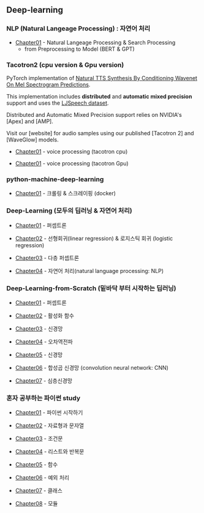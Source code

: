 ## Deep-learning
### NLP (Natural Langeage Processing) : 자연어 처리 
* [Chapter01](Deep-Learning/NLP) - Natural Langeage Processing & Search Processing 
    * from Preprocessing to Model (BERT & GPT) 

### Tacotron2 (cpu version & Gpu version) 
PyTorch implementation of [Natural TTS Synthesis By Conditioning
Wavenet On Mel Spectrogram Predictions](https://arxiv.org/pdf/1712.05884.pdf). 

This implementation includes **distributed** and **automatic mixed precision** support
and uses the [LJSpeech dataset](https://keithito.com/LJ-Speech-Dataset/).

Distributed and Automatic Mixed Precision support relies on NVIDIA's [Apex] and [AMP].

Visit our [website] for audio samples using our published [Tacotron 2] and
[WaveGlow] models.

* [Chapter01](Deep-Learning/tacotron) - voice processing (tacotron cpu) 

* [Chapter01](Deep-Learning/tacotron_gpu) - voice processing (tacotron Gpu) 

### python-machine-deep-learning

* [Chapter01](machine-deep-learning/chapter01) - 크롤링 & 스크레이핑 (docker)

### Deep-Learning (모두의 딥러닝 & 자연어 처리)

* [Chapter01](Deep-Learning/deepForAll/chapter02) - 퍼셉트론

* [Chapter02](Deep-Learning/deepForAll/chapter02) - 선형회귀(linear regression) & 로지스틱 회귀 (logistic regression)

* [Chapter03](Deep-Learning/deepForAll/chapter03) - 다층 퍼셉트론

* [Chapter04](Deep-Learning/deepForAll/chapter04) - 자연어 처리(natural language processing: NLP)

### Deep-Learning-from-Scratch (밑바닥 부터 시작하는 딥러닝)

* [Chapter01](Deep-Learning/scratch/chapter01) - 퍼셉트론

* [Chapter02](Deep-Learning/scratch/chapter02) - 활성화 함수

* [Chapter03](Deep-Learning/scratch/chapter03) - 신경망 

* [Chapter04](Deep-Learning/scratch/chapter04) - 오차역전파

* [Chapter05](Deep-Learning/scratch/chapter05) - 신경망 

* [Chapter06](Deep-Learning/scratch/chapter06) - 합성곱 신경망 (convolution neural network: CNN)

* [Chapter07](Deep-Learning/scratch/chapter07) - 심층신경망

### 혼자 공부하는 파이썬 study

* [Chapter01](python-basic/chapter01) - 파이썬 시작하기 

* [Chapter02](python-basic/chapter02) - 자료형과 문자열

* [Chapter03](python-basic/chapter03) - 조건문

* [Chapter04](python-basic/chapter04) - 리스트와 반복문

* [Chapter05](python-basic/chapter05) - 함수

* [Chapter06](python-basic/chapter06) - 예외 처리 

* [Chapter07](python-basic/chapter07) - 클래스 

* [Chapter08](python-basic/chapter08) - 모듈 